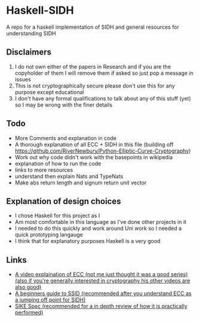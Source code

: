 # Haskell-SIDH
A repo for a haskell implementation of SIDH and general resources for understanding SIDH

## Disclaimers

 1. I do not own either of the papers in Research and if you are the copyholder of them I will remove them if asked so just pop a message in issues
 2. This is not cryptographically secure please don't use this for any purpose except educational
 3. I don't have any formal qualifications to talk about any of this stuff (yet) so I may be wrong with the finer details

## Todo

 - More Comments and explanation in code
 - A thorough explanation of all ECC + SIDH in this file (building off https://github.com/RiverNewbury/Python-Elliptic-Curve-Cryptography)
 - Work out why code didn't work with the basepoints in wikipedia
 - explanation of how to run the code
 - links to more resources
 - understand then explain Nats and TypeNats
 - Make abs return length and signum return unit vector

## Explanation of design choices

 - I chose Haskell for this project as I
  - Am most comfortable in this language as I've done other projects in it
  - I needed to do this quickly and work around Uni work so I needed a quick prototyping langauge
  - I think that for explanatory purposes Haskell is a very good

## Links

 - [A video explaination of ECC (not me just thought it was a good series) (also if you're generally interested in cryptography his other videos are also good)](https://youtube.com/playlist?list=PLUQANcrG3720AzBFM0eDKEyYtMM8FdcNX)
 - [A beginners guide to SSID (recommended after you understand ECC as a jumping off point for SIDH)](https://eprint.iacr.org/2019/1321.pdf)
 - [SIKE Spec (recommended for a in depth review of how it is practically performed)](https://sike.org/files/SIDH-spec.pdf)
